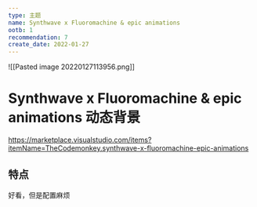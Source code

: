 ```yaml
---
type: 主题
name: Synthwave x Fluoromachine & epic animations
ootb: 1
recommendation: 7
create_date: 2022-01-27
---
```


![[Pasted image 20220127113956.png]]

# Synthwave x Fluoromachine & epic animations 动态背景

https://marketplace.visualstudio.com/items?itemName=TheCodemonkey.synthwave-x-fluoromachine-epic-animations

## 特点

好看，但是配置麻烦